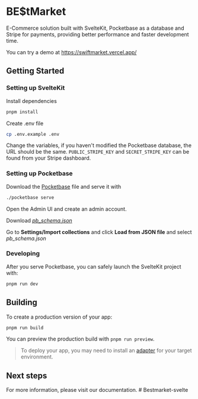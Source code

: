 # BE$tMarket

E-Commerce solution built with SvelteKit, Pocketbase as a database and Stripe for payments, providing better performance and faster development time.

You can try a demo at https://swiftmarket.vercel.app/

## Getting Started


### Setting up SvelteKit
Install dependencies

```bash
pnpm install
```

Create .env file

```bash
cp .env.example .env
```

Change the variables, if you haven't modified the Pocketbase database, the URL should be the same. `PUBLIC_STRIPE_KEY` and `SECRET_STRIPE_KEY` can be found from your Stripe dashboard.

### Setting up Pocketbase

Download the [Pocketbase](https://pocketbase.io/docs/) file and serve it with

```bash
./pocketbase serve
```

Open the Admin UI and create an admin account.

Download _[pb_schema.json](https://github.com/SwiftMarket/pocketbase_collections/blob/main/pb_schema.json)_

Go to **Settings/Import collections** and click **Load from JSON file** and select _pb_schema.json_

### Developing

After you serve Pocketbase, you can safely launch the SvelteKit project with:

```bash
pnpm run dev
```

## Building

To create a production version of your app:

```bash
pnpm run build
```

You can preview the production build with `pnpm run preview`.

> To deploy your app, you may need to install an [adapter](https://kit.svelte.dev/docs/adapters) for your target environment.

## Next steps

For more information, please visit our documentation.
#   B e s t m a r k e t - s v e l t e 
 
 
